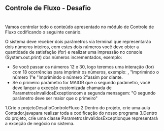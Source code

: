 ## Controle de Fluxo - Desafio
#
Vamos controlar todo o conteúdo apresentado no módulo de Controle de Fluxo codificando o seguinte cenário.

O sistema deve receber dois parâmetros via terminal que representarão dois números inteiros, com estes dois números você deve obter a quantidade de satisfação (for) e realizar uma impressão no console (System.out.print) dos números incrementados, exemplo:

* Se você passar os números 12 e 30, logo teremos uma interação (for) com 18 ocorrências para imprimir os números, exemplo: , "Imprimindo o número 1"e "Imprimindo o número 2"assim por diante.
* Se o primeiro parâmetro for MAIOR que o segundo parâmetro, você deve lançar a exceção customizada chamada de ParametrosInvalidosExceptioncom a segunda mensagem: "O segundo parâmetro deve ser maior que o primeiro"

1.Crie o projetoDesafioControleFluxo
2.Dentro do projeto, crie uma aula Contador.javapara realizar toda a codificação do nosso programa
3.Dentro do projeto, crie uma classe ParametrosInvalidosExceptionque representará a exceção de negócio no sistema.

